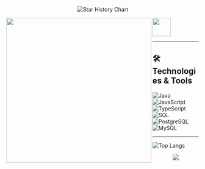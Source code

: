 
<p align="center">
  <source
    media="(prefers-color-scheme: dark)"
    srcset="
      https://readme-typing-svg.demolab.com?font=&weight=600&size=40&pause=1000&color=FFFFFF&center=true&vCenter=true&random=false&width=435&height=60&lines=I+LOVE+PROGRAMMING
    "
  />
  <source
    media="(prefers-color-scheme: light)"
    srcset="
      https://readme-typing-svg.demolab.com?font=&weight=600&size=40&pause=1000&color=000000&center=true&vCenter=true&random=false&width=435&height=60&lines=I+LOVE+PROGRAMMING
    "
  />
  <img
    alt="Star History Chart"
    src="https://readme-typing-svg.demolab.com?font=&weight=600&size=40&pause=1000&color=FFFFFF&center=true&vCenter=true&random=false&width=435&height=60&lines=I+LOVE+PROGRAMMING"
  />
</p>
  <img
    width="380"
    align="left"
    src="https://github-readme-stats.vercel.app/api?username=AshSlake&show_icons=true&theme=calm"
  />
</p>
<a href="https://discord.com/users/845087927981309952">
    <img
      width="48"
      height="48"
      align="rigth"
      src="https://i.pinimg.com/736x/85/e9/d7/85e9d74f125bb82aa4be2478ce02bbd4.jpg"
    />
    </a>
  </a>

---
## 🛠️ Technologies & Tools

![Java](https://img.shields.io/badge/Java-ED8B00?style=for-the-badge&logo=java&logoColor=white)
![JavaScript](https://img.shields.io/badge/JavaScript-323330?style=for-the-badge&logo=javascript&logoColor=F7DF1E)
![TypeScript](https://img.shields.io/badge/TypeScript-007ACC?style=for-the-badge&logo=typescript&logoColor=white)
![SQL](https://img.shields.io/badge/SQL-CC2927?style=for-the-badge&logo=microsoft-sql-server&logoColor=white)
![PostgreSQL](https://img.shields.io/badge/PostgreSQL-336791?style=for-the-badge&logo=postgresql&logoColor=white)
![MySQL](https://img.shields.io/badge/MySQL-4479A1?style=for-the-badge&logo=mysql&logoColor=white)

---

![Top Langs](https://github-readme-stats.vercel.app/api/top-langs/?username=spaade&layout=compact&theme=radical)

<p align="center">
      <img align="center" src="https://komarev.com/ghpvc/?username=AshSlake&style=flat-square&base=500" />
</p>

